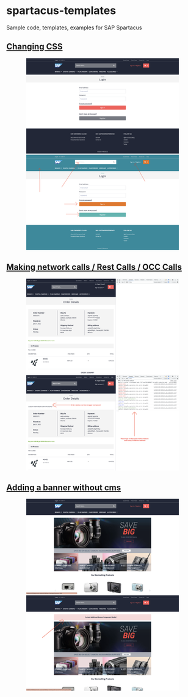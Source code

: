 # spartacus-templates
Sample code, templates, examples for SAP Spartacus

## [Changing CSS](spa-change-theme)
<p align="center">
  <img src="spa-change-theme/screenshots/before.png" alt="before" width="400"/>
  <img src="spa-change-theme/screenshots/after.png" alt="after" width="400"/>
</p>

## [Making network calls / Rest Calls / OCC Calls](spa-rest-call)
<p align="center">
  <img src="spa-rest-call/screenshots/before.png" alt="before" width="400"/>
  <img src="spa-rest-call/screenshots/after.png" alt="after" width="400"/>
</p>


## [Adding a banner without cms](spa-add-banner-without-cms)
<p align="center">
  <img src="spa-add-banner-without-cms/screenshots/before.png" alt="before" width="400"/>
  <img src="spa-add-banner-without-cms/screenshots/after.png" alt="after" width="400"/>
</p>
